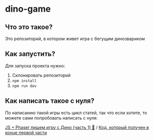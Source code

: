 # dino-game



## Что это такое?

Это репозиторий, в котором живет игра с бегущим динозвариком

## Как запустить?

Для запуска проекта нужно:

1. Склонировать репозиторий
2. `npm install`
3. `npm run dev`


## Как написать такое с нуля?

По написанию такой игры есть цикл статей, так что если хотите, то можете сами попробовать написать с нуля:

[JS + Phaser пишем игру с Дино (часть 1) 🦖]() / [Код, который получен в конце первой части](https://gitlab.com/GuVictory/dino-game/-/tree/v0.1)


